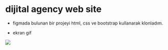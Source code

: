 # dijital agency web site

- figmada bulunan bir projeyi html, css ve bootstrap kullanarak klonladım.

- ekran gif

![](ekran.gif)

